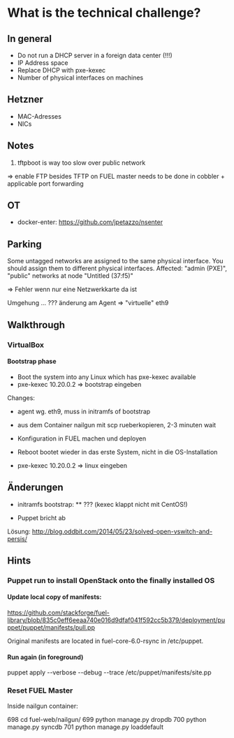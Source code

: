 # What is the technical challenge?

## In general

* Do not run a DHCP server in a foreign data center (!!!)
* IP Address space
* Replace DHCP with pxe-kexec
* Number of physical interfaces on machines

## Hetzner

* MAC-Adresses
* NICs

## Notes

1. tftpboot is way too slow over public network
 
=> enable FTP besides TFTP on FUEL master
needs to be done in cobbler + applicable port forwarding

## OT

* docker-enter: https://github.com/jpetazzo/nsenter
 
## Parking

Some untagged networks are assigned to the same physical interface. You should assign them to different physical interfaces. Affected:
"admin (PXE)", "public" networks at node "Untitled (37:f5)"

=> Fehler wenn nur eine Netzwerkkarte da ist

Umgehung ... ??? änderung am Agent => "virtuelle" eth9

## Walkthrough

### VirtualBox

#### Bootstrap phase

* Boot the system into any Linux which has pxe-kexec available
* pxe-kexec 10.20.0.2 => bootstrap eingeben

Changes:

* agent wg. eth9, muss in initramfs of bootstrap
* aus dem Container nailgun mit scp rueberkopieren, 2-3 minuten wait

* Konfiguration in FUEL machen und deployen
* Reboot bootet wieder in das erste System, nicht in die OS-Installation
* pxe-kexec 10.20.0.2 => linux eingeben

## Änderungen

* initramfs bootstrap:
** ??? 
(kexec klappt nicht mit CentOS!)

* Puppet bricht ab

Lösung: http://blog.oddbit.com/2014/05/23/solved-open-vswitch-and-persis/

## Hints

### Puppet run to install OpenStack onto the finally installed OS

#### Update local copy of manifests: 
  https://github.com/stackforge/fuel-library/blob/835c0eff6eeaa740e016d9dfaf041f592cc5b379/deployment/puppet/puppet/manifests/pull.pp

Original manifests are located in fuel-core-6.0-rsync in /etc/puppet.

#### Run again (in foreground)

 puppet apply --verbose --debug --trace /etc/puppet/manifests/site.pp
 
### Reset FUEL Master 

Inside nailgun container:

  698  cd fuel-web/nailgun/
  699  python manage.py dropdb
  700  python manage.py syncdb
  701  python manage.py loaddefault
